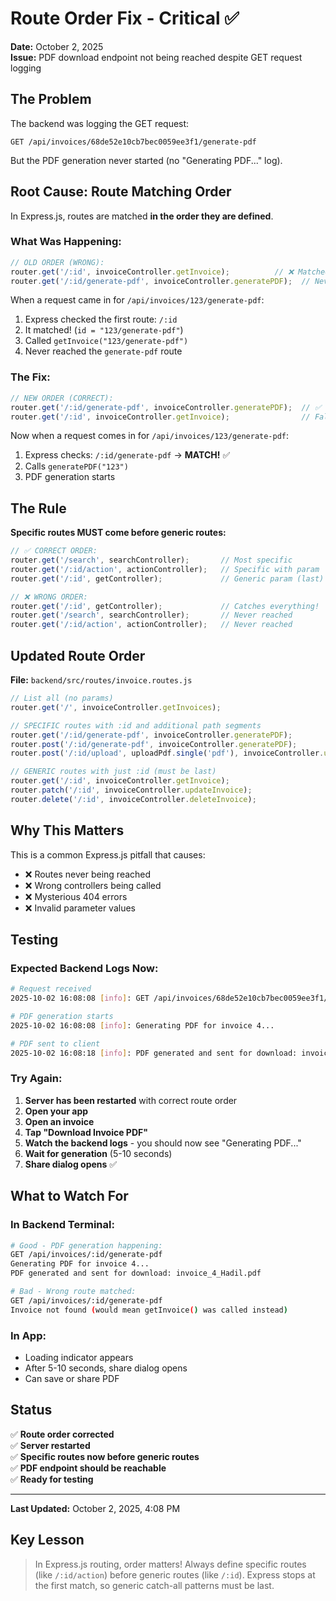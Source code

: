# Route Order Fix - Critical ✅

**Date:** October 2, 2025  
**Issue:** PDF download endpoint not being reached despite GET request logging

## The Problem

The backend was logging the GET request:
```
GET /api/invoices/68de52e10cb7bec0059ee3f1/generate-pdf
```

But the PDF generation never started (no "Generating PDF..." log).

## Root Cause: Route Matching Order

In Express.js, routes are matched **in the order they are defined**. 

### What Was Happening:

```javascript
// OLD ORDER (WRONG):
router.get('/:id', invoiceController.getInvoice);          // ❌ Matched first!
router.get('/:id/generate-pdf', invoiceController.generatePDF);  // Never reached
```

When a request came in for `/api/invoices/123/generate-pdf`:
1. Express checked the first route: `/:id`
2. It matched! (`id = "123/generate-pdf"`)
3. Called `getInvoice("123/generate-pdf")`
4. Never reached the `generate-pdf` route

### The Fix:

```javascript
// NEW ORDER (CORRECT):
router.get('/:id/generate-pdf', invoiceController.generatePDF);  // ✅ Checked first!
router.get('/:id', invoiceController.getInvoice);                // Fallback
```

Now when a request comes in for `/api/invoices/123/generate-pdf`:
1. Express checks: `/:id/generate-pdf` → **MATCH!** ✅
2. Calls `generatePDF("123")`
3. PDF generation starts

## The Rule

**Specific routes MUST come before generic routes:**

```javascript
// ✅ CORRECT ORDER:
router.get('/search', searchController);       // Most specific
router.get('/:id/action', actionController);   // Specific with param
router.get('/:id', getController);             // Generic param (last)

// ❌ WRONG ORDER:
router.get('/:id', getController);             // Catches everything!
router.get('/search', searchController);       // Never reached
router.get('/:id/action', actionController);   // Never reached
```

## Updated Route Order

**File:** `backend/src/routes/invoice.routes.js`

```javascript
// List all (no params)
router.get('/', invoiceController.getInvoices);

// SPECIFIC routes with :id and additional path segments
router.get('/:id/generate-pdf', invoiceController.generatePDF);
router.post('/:id/generate-pdf', invoiceController.generatePDF);
router.post('/:id/upload', uploadPdf.single('pdf'), invoiceController.uploadPdf);

// GENERIC routes with just :id (must be last)
router.get('/:id', invoiceController.getInvoice);
router.patch('/:id', invoiceController.updateInvoice);
router.delete('/:id', invoiceController.deleteInvoice);
```

## Why This Matters

This is a common Express.js pitfall that causes:
- ❌ Routes never being reached
- ❌ Wrong controllers being called
- ❌ Mysterious 404 errors
- ❌ Invalid parameter values

## Testing

### Expected Backend Logs Now:

```bash
# Request received
2025-10-02 16:08:08 [info]: GET /api/invoices/68de52e10cb7bec0059ee3f1/generate-pdf

# PDF generation starts
2025-10-02 16:08:08 [info]: Generating PDF for invoice 4...

# PDF sent to client
2025-10-02 16:08:18 [info]: PDF generated and sent for download: invoice_4_Hadil.pdf
```

### Try Again:

1. **Server has been restarted** with correct route order
2. **Open your app**
3. **Open an invoice**
4. **Tap "Download Invoice PDF"**
5. **Watch the backend logs** - you should now see "Generating PDF..."
6. **Wait for generation** (5-10 seconds)
7. **Share dialog opens** ✅

## What to Watch For

### In Backend Terminal:
```bash
# Good - PDF generation happening:
GET /api/invoices/:id/generate-pdf
Generating PDF for invoice 4...
PDF generated and sent for download: invoice_4_Hadil.pdf

# Bad - Wrong route matched:
GET /api/invoices/:id/generate-pdf
Invoice not found (would mean getInvoice() was called instead)
```

### In App:
- Loading indicator appears
- After 5-10 seconds, share dialog opens
- Can save or share PDF

## Status

✅ **Route order corrected**  
✅ **Server restarted**  
✅ **Specific routes now before generic routes**  
✅ **PDF endpoint should be reachable**  
✅ **Ready for testing**  

---

**Last Updated:** October 2, 2025, 4:08 PM

## Key Lesson

> In Express.js routing, order matters! Always define specific routes (like `/:id/action`) before generic routes (like `/:id`). Express stops at the first match, so generic catch-all patterns must be last.

